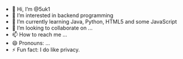 - 👋 Hi, I’m @5uk1
- 👀 I’m interested in backend programming
- 🌱 I’m currently learning Java, Python, HTML5 and some JavaScript
- 💞️ I’m looking to collaborate on ...
- 📫 How to reach me ...
- 😄 Pronouns: ...
- ⚡ Fun fact: I do like privacy.

<!---
5uk1/5uk1 is a ✨ special ✨ repository because its `README.md` (this file) appears on your GitHub profile.
You can click the Preview link to take a look at your changes.
--->
